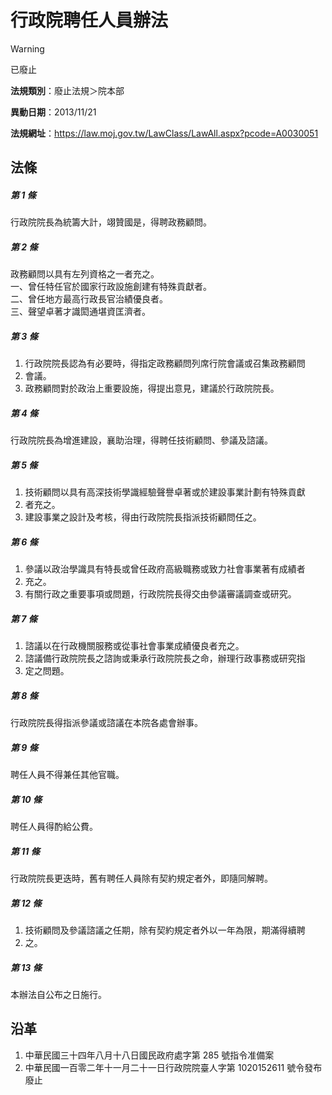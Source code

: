 # 行政院聘任人員辦法


> [!WARNING]
> 已廢止


**法規類別**：廢止法規＞院本部

**異動日期**：2013/11/21  

**法規網址**：https://law.moj.gov.tw/LawClass/LawAll.aspx?pcode=A0030051



## 法條
##### 第 1 條
行政院院長為統籌大計，翊贊國是，得聘政務顧問。

##### 第 2 條
政務顧問以具有左列資格之一者充之。  
一、曾任特任官於國家行政設施創建有特殊貢獻者。  
二、曾任地方最高行政長官治績優良者。  
三、聲望卓著才識閎通堪資匡濟者。

##### 第 3 條
1. 行政院院長認為有必要時，得指定政務顧問列席行院會議或召集政務顧問
1. 會議。
1. 政務顧問對於政治上重要設施，得提出意見，建議於行政院院長。

##### 第 4 條
行政院院長為增進建設，襄助治理，得聘任技術顧問、參議及諮議。

##### 第 5 條
1. 技術顧問以具有高深技術學識經驗聲譽卓著或於建設事業計劃有特殊貢獻
1. 者充之。
1. 建設事業之設計及考核，得由行政院院長指派技術顧問任之。

##### 第 6 條
1. 參議以政治學識具有特長或曾任政府高級職務或致力社會事業著有成績者
1. 充之。
1. 有關行政之重要事項或問題，行政院院長得交由參議審議調查或研究。

##### 第 7 條
1. 諮議以在行政機關服務或從事社會事業成績優良者充之。
1. 諮議備行政院院長之諮詢或秉承行政院院長之命，辦理行政事務或研究指
1. 定之問題。

##### 第 8 條
行政院院長得指派參議或諮議在本院各處會辦事。

##### 第 9 條
聘任人員不得兼任其他官職。

##### 第 10 條
聘任人員得酌給公費。

##### 第 11 條
行政院院長更迭時，舊有聘任人員除有契約規定者外，即隨同解聘。

##### 第 12 條
1. 技術顧問及參議諮議之任期，除有契約規定者外以一年為限，期滿得續聘
1. 之。

##### 第 13 條
本辦法自公布之日施行。

## 沿革
1. 中華民國三十四年八月十八日國民政府處字第 285 號指令准備案
1. 中華民國一百零二年十一月二十一日行政院院臺人字第 1020152611 號令發布廢止
